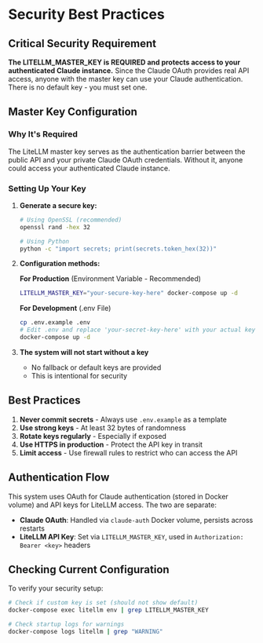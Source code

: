 # Security Best Practices

## Critical Security Requirement

**The LITELLM_MASTER_KEY is REQUIRED and protects access to your authenticated Claude instance.** Since the Claude OAuth provides real API access, anyone with the master key can use your Claude authentication. There is no default key - you must set one.

## Master Key Configuration

### Why It's Required

The LiteLLM master key serves as the authentication barrier between the public API and your private Claude OAuth credentials. Without it, anyone could access your authenticated Claude instance.

### Setting Up Your Key

1. **Generate a secure key:**
   ```bash
   # Using OpenSSL (recommended)
   openssl rand -hex 32
   
   # Using Python
   python -c "import secrets; print(secrets.token_hex(32))"
   ```

2. **Configuration methods:**
   
   **For Production** (Environment Variable - Recommended)
   ```bash
   LITELLM_MASTER_KEY="your-secure-key-here" docker-compose up -d
   ```
   
   **For Development** (.env File)
   ```bash
   cp .env.example .env
   # Edit .env and replace 'your-secret-key-here' with your actual key
   docker-compose up -d
   ```

3. **The system will not start without a key**
   - No fallback or default keys are provided
   - This is intentional for security

## Best Practices

1. **Never commit secrets** - Always use `.env.example` as a template
2. **Use strong keys** - At least 32 bytes of randomness
3. **Rotate keys regularly** - Especially if exposed
4. **Use HTTPS in production** - Protect the API key in transit
5. **Limit access** - Use firewall rules to restrict who can access the API

## Authentication Flow

This system uses OAuth for Claude authentication (stored in Docker volume) and API keys for LiteLLM access. The two are separate:

- **Claude OAuth**: Handled via `claude-auth` Docker volume, persists across restarts
- **LiteLLM API Key**: Set via `LITELLM_MASTER_KEY`, used in `Authorization: Bearer <key>` headers

## Checking Current Configuration

To verify your security setup:

```bash
# Check if custom key is set (should not show default)
docker-compose exec litellm env | grep LITELLM_MASTER_KEY

# Check startup logs for warnings
docker-compose logs litellm | grep "WARNING"
```